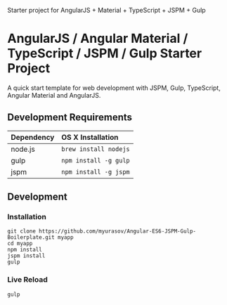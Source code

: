 Starter project for AngularJS + Material + TypeScript + JSPM + Gulp

# AngularJS / Angular Material / TypeScript / JSPM / Gulp Starter Project
 
A quick start template for web development with JSPM, Gulp, TypeScript, Angular Material and AngularJS. 


## Development Requirements

|Dependency|OS X Installation|
|:--|:--|
|node.js|`brew install nodejs`|
|gulp|`npm install -g gulp`|
|jspm|`npm install -g jspm`|

## Development

### Installation

```
git clone https://github.com/myurasov/Angular-ES6-JSPM-Gulp-Boilerplate.git myapp
cd myapp
npm install
jspm install
gulp
```

### Live Reload

`gulp`
